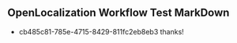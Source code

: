 ## OpenLocalization Workflow Test MarkDown
* cb485c81-785e-4715-8429-811fc2eb8eb3 thanks!

<!--HONumber=Jul16_HO4-->



